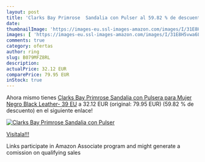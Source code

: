 ```yaml
---
layout: post
title: 'Clarks Bay Primrose  Sandalia con Pulser al 59.82 % de descuento'
date: 
thumbnailImage: 'https://images-eu.ssl-images-amazon.com/images/I/31E8H5vwa6L._SL200_.jpg'
images: [ 'https://images-eu.ssl-images-amazon.com/images/I/31E8H5vwa6L._SL200_.jpg' ]
comments: true
category: ofertas
author: ring
slug: B079MFZ8RL
description:
actualPrice: 32.12 EUR
comparePrice: 79.95 EUR
inStock: true
---
```


Ahora mismo tienes [Clarks Bay Primrose  Sandalia con Pulsera para Mujer  Negro  Black Leather-   39 EU](https://www.amazon.es/dp/B079MFZ8RL/?tag=tolees-21) a 32.12 EUR (original: 79.95 EUR) (59.82 %  de descuento) en el siguiente enlace!

[![Clarks Bay Primrose  Sandalia con Pulser](https://images-eu.ssl-images-amazon.com/images/I/31E8H5vwa6L._SL200_.jpg)](https://www.amazon.es/dp/B079MFZ8RL/?tag=tolees-21)

[Visítala!!!](https://www.amazon.es/dp/B079MFZ8RL/?tag=tolees-21)

Links participate in Amazon Associate program and might generate a comission on qualifying sales
